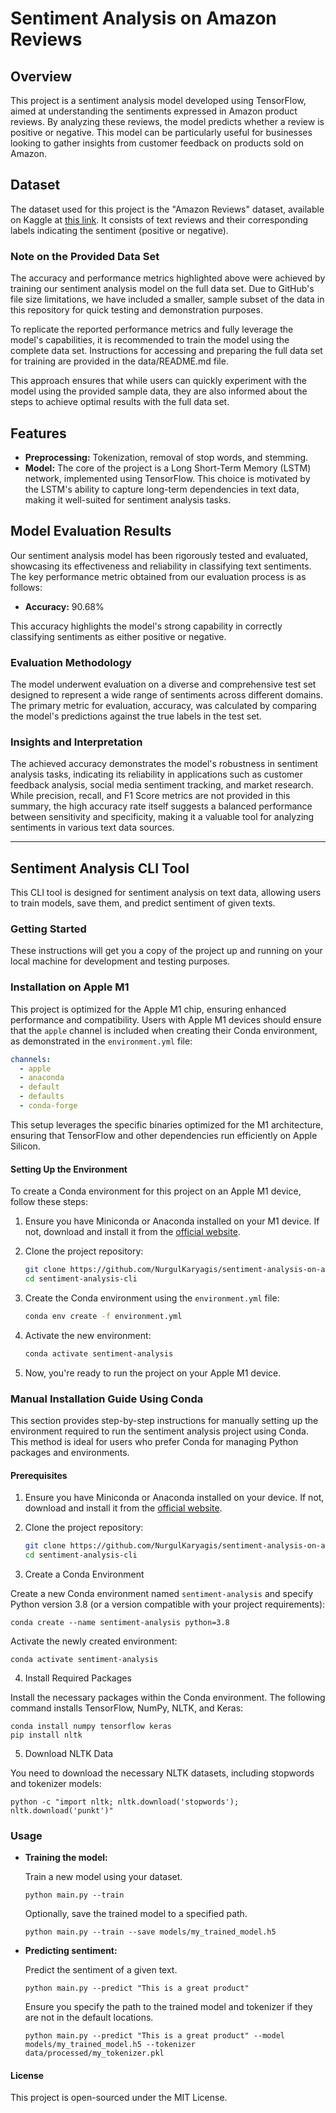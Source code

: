 # Sentiment Analysis on Amazon Reviews

## Overview
This project is a sentiment analysis model developed using TensorFlow, aimed at understanding the sentiments expressed in Amazon product reviews. By analyzing these reviews, the model predicts whether a review is positive or negative. This model can be particularly useful for businesses looking to gather insights from customer feedback on products sold on Amazon.

## Dataset
The dataset used for this project is the "Amazon Reviews" dataset, available on Kaggle at [this link](https://www.kaggle.com/datasets/bittlingmayer/amazonreviews). It consists of text reviews and their corresponding labels indicating the sentiment (positive or negative).

### Note on the Provided Data Set
The accuracy and performance metrics highlighted above were achieved by training our sentiment analysis model on the full data set. Due to GitHub's file size limitations, we have included a smaller, sample subset of the data in this repository for quick testing and demonstration purposes.

To replicate the reported performance metrics and fully leverage the model's capabilities, it is recommended to train the model using the complete data set. Instructions for accessing and preparing the full data set for training are provided in the data/README.md file.

This approach ensures that while users can quickly experiment with the model using the provided sample data, they are also informed about the steps to achieve optimal results with the full data set.

## Features
- **Preprocessing:** Tokenization, removal of stop words, and stemming.
- **Model:** The core of the project is a Long Short-Term Memory (LSTM) network, implemented using TensorFlow. This choice is motivated by the LSTM's ability to capture long-term dependencies in text data, making it well-suited for sentiment analysis tasks.

## Model Evaluation Results

Our sentiment analysis model has been rigorously tested and evaluated, showcasing its effectiveness and reliability in classifying text sentiments. The key performance metric obtained from our evaluation process is as follows:

- **Accuracy:** 90.68%

This accuracy highlights the model's strong capability in correctly classifying sentiments as either positive or negative.

### Evaluation Methodology

The model underwent evaluation on a diverse and comprehensive test set designed to represent a wide range of sentiments across different domains. The primary metric for evaluation, accuracy, was calculated by comparing the model's predictions against the true labels in the test set.

### Insights and Interpretation

The achieved accuracy demonstrates the model's robustness in sentiment analysis tasks, indicating its reliability in applications such as customer feedback analysis, social media sentiment tracking, and market research. While precision, recall, and F1 Score metrics are not provided in this summary, the high accuracy rate itself suggests a balanced performance between sensitivity and specificity, making it a valuable tool for analyzing sentiments in various text data sources.

---

## Sentiment Analysis CLI Tool

This CLI tool is designed for sentiment analysis on text data, allowing users to train models, save them, and predict sentiment of given texts.

### Getting Started

These instructions will get you a copy of the project up and running on your local machine for development and testing purposes.

### Installation on Apple M1

This project is optimized for the Apple M1 chip, ensuring enhanced performance and compatibility. Users with Apple M1 devices should ensure that the `apple` channel is included when creating their Conda environment, as demonstrated in the `environment.yml` file:

```yaml
channels:
  - apple
  - anaconda
  - default
  - defaults
  - conda-forge
```

This setup leverages the specific binaries optimized for the M1 architecture, ensuring that TensorFlow and other dependencies run efficiently on Apple Silicon.

#### Setting Up the Environment

To create a Conda environment for this project on an Apple M1 device, follow these steps:

1. Ensure you have Miniconda or Anaconda installed on your M1 device. If not, download and install it from the [official website](https://docs.conda.io/en/latest/miniconda.html).

2. Clone the project repository:

   ```bash
   git clone https://github.com/NurgulKaryagis/sentiment-analysis-on-amazon-reviews.git
   cd sentiment-analysis-cli
   ```

3. Create the Conda environment using the `environment.yml` file:

   ```bash
   conda env create -f environment.yml
   ```

4. Activate the new environment:

   ```bash
   conda activate sentiment-analysis
   ```

5. Now, you're ready to run the project on your Apple M1 device.


### Manual Installation Guide Using Conda

This section provides step-by-step instructions for manually setting up the environment required to run the sentiment analysis project using Conda. This method is ideal for users who prefer Conda for managing Python packages and environments.

#### Prerequisites

1. Ensure you have Miniconda or Anaconda installed on your device. If not, download and install it from the [official website](https://docs.conda.io/en/latest/miniconda.html).

2. Clone the project repository:

   ```bash
   git clone https://github.com/NurgulKaryagis/sentiment-analysis-on-amazon-reviews.git
   cd sentiment-analysis-cli
   ```

3. Create a Conda Environment

Create a new Conda environment named `sentiment-analysis` and specify Python version 3.8 (or a version compatible with your project requirements):

```
conda create --name sentiment-analysis python=3.8
```

Activate the newly created environment:

```
conda activate sentiment-analysis
```

4. Install Required Packages

Install the necessary packages within the Conda environment. The following command installs TensorFlow, NumPy, NLTK, and Keras:

```
conda install numpy tensorflow keras
pip install nltk
```
5. Download NLTK Data

You need to download the necessary NLTK datasets, including stopwords and tokenizer models:

```
python -c "import nltk; nltk.download('stopwords'); nltk.download('punkt')"
```

### Usage

- **Training the model:**

  Train a new model using your dataset.

  ```
  python main.py --train
  ```

  Optionally, save the trained model to a specified path.

  ```
  python main.py --train --save models/my_trained_model.h5
  ```

- **Predicting sentiment:**

  Predict the sentiment of a given text.

  ```
  python main.py --predict "This is a great product"
  ```

  Ensure you specify the path to the trained model and tokenizer if they are not in the default locations.

  ```
  python main.py --predict "This is a great product" --model models/my_trained_model.h5 --tokenizer data/processed/my_tokenizer.pkl

#### License

This project is open-sourced under the MIT License.